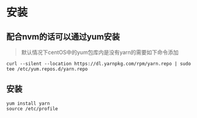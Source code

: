 # 安装

## 配合nvm的话可以通过yum安装

> 默认情况下centOS中的yum包库内是没有yarn的需要如下命令添加

``` shell
curl --silent --location https://dl.yarnpkg.com/rpm/yarn.repo | sudo tee /etc/yum.repos.d/yarn.repo
```

## 安装

``` shell
yum install yarn
source /etc/profile
```
